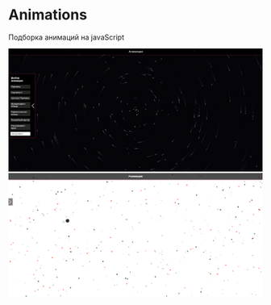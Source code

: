 # Animations

<p>Подборка анимаций на javaScript</p>
<img src="./Examples/1.png" alt="Пример" />
<img src="./Examples/2.png" alt="Пример" />
